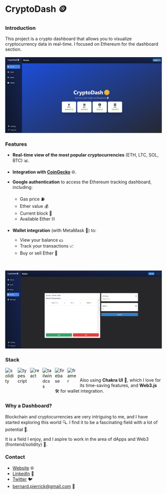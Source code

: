 # CryptoDash 🪙

### Introduction

This project is a crypto dashboard that allows you to visualize cryptocurrency data in real-time. I focused on Ethereum for the dashboard section. <br><br>
![Dashboard Screenshot](./assets/screenshot.png)
### Features

- **Real-time view of the most popular cryptocurrencies** (ETH, LTC, SOL, BTC) 📊.
- **Integration with [CoinGecko](https://www.coingecko.com/en)** 🌐.
- **Google authentication** to access the Ethereum tracking dashboard, including:
  - Gas price ⛽
  - Ether value 💰
  - Current block 🔗
  - Available Ether ⛓️

- **Wallet integration** (with MetaMask 🦊) to:
  - View your balance 💵
  - Track your transactions 📈
  - Buy or sell Ether 💸

<br><br>
![Dashboard Screenshot](./assets/screenwallet.png)
### Stack

<img align="left" alt="solidity" width="30px" style="padding-right:10px;" src="https://cdn.jsdelivr.net/gh/devicons/devicon/icons/solidity/solidity-original.svg"/> 
<img align="left" alt="typescript" width="30px" style="padding-right:10px;" src="https://cdn.jsdelivr.net/gh/devicons/devicon/icons/typescript/typescript-original.svg"/> 
<img align="left" alt="react" width="30px" style="padding-right:10px;" src="https://cdn.jsdelivr.net/gh/devicons/devicon/icons/react/react-original.svg"/> 
<img align="left" alt="tailwindcss" width="30px" style="padding-right:10px;" src="https://cdn.jsdelivr.net/gh/devicons/devicon/icons/tailwindcss/tailwindcss-original.svg"/>
<img align="left" alt="firebase" width="30px" style="padding-right:10px;" src="https://cdn.jsdelivr.net/gh/devicons/devicon@latest/icons/firebase/firebase-original.svg"/> 
<img align="left" alt="framer" width="30px" style="padding-right:10px;" src="https://cdn.jsdelivr.net/gh/devicons/devicon/icons/framermotion/framermotion-original.svg"/>

&nbsp;


Also using **Chakra UI** 🌟, which I love for its time-saving features, and **Web3.js** 🛠️ for wallet integration.

### Why a Dashboard?

Blockchain and cryptocurrencies are very intriguing to me, and I have started exploring this world 🔍. I find it to be a fascinating field with a lot of potential 🚀.

It is a field I enjoy, and I aspire to work in the area of dApps and Web3 (frontend/solidity) 💼.

### Contact

- [Website](https://bento.me/etuve) 🌐
- [LinkedIn](https://www.linkedin.com/in/pierrick-bernard-b6bb2b2a7/) 👔
- [Twitter](https://x.com/Etuve_js) 🐦
- bernard.pierrick@gmail.com 📧
